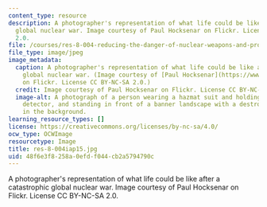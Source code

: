 ```yaml
---
content_type: resource
description: A photographer's representation of what life could be like after a catastrophic
  global nuclear war. Image courtesy of Paul Hocksenar on Flickr. License CC BY-NC-SA
  2.0.
file: /courses/res-8-004-reducing-the-danger-of-nuclear-weapons-and-proliferation-january-iap-2015/48f6e3f8258a0efdf044cb2a5794790c_res-8-004iap15.jpg
file_type: image/jpeg
image_metadata:
  caption: A photographer's representation of what life could be like after a catastrophic
    global nuclear war. (Image courtesy of [Paul Hocksenar](https://www.flickr.com/photos/vermininc/3643827218/in/photostream/)
    on Flickr. License CC BY-NC-SA 2.0.)
  credit: Image courtesy of Paul Hocksenar on Flickr. License CC BY-NC-SA 2.0.
  image-alt: A photograph of a person wearing a hazmat suit and holding a radiation
    detector, and standing in front of a banner landscape with a destroyed object
    in the background.
learning_resource_types: []
license: https://creativecommons.org/licenses/by-nc-sa/4.0/
ocw_type: OCWImage
resourcetype: Image
title: res-8-004iap15.jpg
uid: 48f6e3f8-258a-0efd-f044-cb2a5794790c
---
```

A photographer's representation of what life could be like after a catastrophic global nuclear war. Image courtesy of Paul Hocksenar on Flickr. License CC BY-NC-SA 2.0.